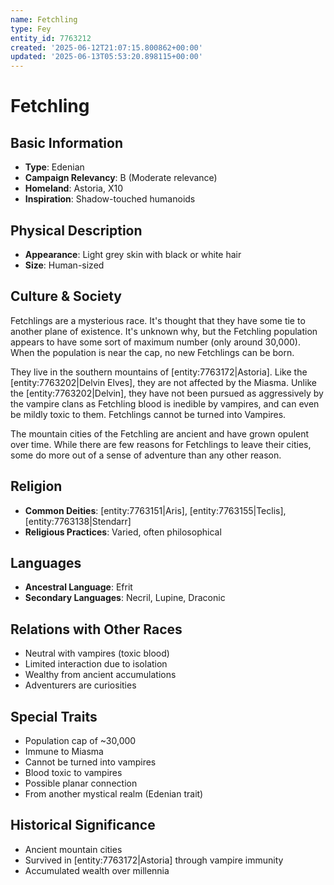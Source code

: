 ```yaml
---
name: Fetchling
type: Fey
entity_id: 7763212
created: '2025-06-12T21:07:15.800862+00:00'
updated: '2025-06-13T05:53:20.898115+00:00'
---
```


# Fetchling

## Basic Information
- **Type**: Edenian
- **Campaign Relevancy**: B (Moderate relevance)
- **Homeland**: Astoria, X10
- **Inspiration**: Shadow-touched humanoids

## Physical Description
- **Appearance**: Light grey skin with black or white hair
- **Size**: Human-sized

## Culture & Society
Fetchlings are a mysterious race. It's thought that they have some tie to another plane of existence. It's unknown why, but the Fetchling population appears to have some sort of maximum number (only around 30,000). When the population is near the cap, no new Fetchlings can be born.

They live in the southern mountains of [entity:7763172|Astoria]. Like the [entity:7763202|Delvin Elves], they are not affected by the Miasma. Unlike the [entity:7763202|Delvin], they have not been pursued as aggressively by the vampire clans as Fetchling blood is inedible by vampires, and can even be mildly toxic to them. Fetchlings cannot be turned into Vampires.

The mountain cities of the Fetchling are ancient and have grown opulent over time. While there are few reasons for Fetchlings to leave their cities, some do more out of a sense of adventure than any other reason.

## Religion
- **Common Deities**: [entity:7763151|Aris], [entity:7763155|Teclis], [entity:7763138|Stendarr]
- **Religious Practices**: Varied, often philosophical

## Languages
- **Ancestral Language**: Efrit
- **Secondary Languages**: Necril, Lupine, Draconic

## Relations with Other Races
- Neutral with vampires (toxic blood)
- Limited interaction due to isolation
- Wealthy from ancient accumulations
- Adventurers are curiosities

## Special Traits
- Population cap of ~30,000
- Immune to Miasma
- Cannot be turned into vampires
- Blood toxic to vampires
- Possible planar connection
- From another mystical realm (Edenian trait)

## Historical Significance
- Ancient mountain cities
- Survived in [entity:7763172|Astoria] through vampire immunity
- Accumulated wealth over millennia